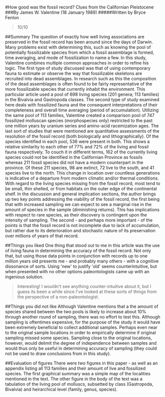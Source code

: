 #How good was the fossil record? Clues from the Californian Pleistocene
###By James W. Valentine (18 January 1989)
#####Written by Bryce Fenlon

> 10/10

##Summary
The question of exactly how well living associations are preserved in the fossil record has been around since the days of Darwin. Many problems exist with determining this, such as knowing the pool of potentially fossilizable species from which a fossil assemblage is formed, time averaging, and mode of fossilization to name a few. In this study, Valentine combines multiple common approaches in order to refine his logic. The first type of study discussed was that of using contemporary fauna to estimate or observe the way that fossilizable skeletons are recruited into dead assemblages. In research such as this the composition of the dead assemblages is often found to be fairly representative of the more fossilizable species that currently inhabit the environment. This particular article used a pool of 698 living species (201 genera; 113 families) in the Bivalvia and Gastropoda classes. The second type of study examined here deals with fossilized fauna and the consequent interpretations of their completeness and overall time averaging (period of accumulation). Utilizing the same pool of 113 families, Valentine created a comparison pool of 747 fossilized molluscan species (morphospecies only) restricted to the past one million years by uranium series and amino-acid racemization ages. The last sort of studies that were mentioned are quantitative assessments of the resolution of the fossil record (both biologically and lithographically). Of the species identified in each pool, 536 were present in both. This shows a relative similarity to each other of 77% and 72% of the living and fossil fauna respectively. To couch it in different terms, 162 of the currently living species could not be identified in the Californian Province as fossils whereas 211 fossil species did not have a modern counterpart in the province. Of these 211 species, 98 are extinct, 72 live to the south, and 41 species live to the north. This change in location over countless generations is indicative of a departure from modern climatic and/or thermal conditions. With regard to the living species missing from the fossil record, most tend to be small, thin shelled, or from habitats on the outer edge of the continental shelf. In the discussion and general implication sections, the author brings up two key points addressing the viability of the fossil record, the first being that with increased sampling we can expect to see a marginal rise in the amount of species in the sample (diminishing returns). This has implications with respect to rare species, as their discovery is contingent upon the intensity of sampling. The second - and perhaps more important - of the points is that the fossil record is not incomplete due to lack of accumulation, but rather due to its deterioration and stochastic nature of its preservation over millions of years of that record.

##Things you liked
One thing that stood out to me in this article was the use of living fauna in determining the accuracy of the fossil record. Not only that, but using those data points in conjunction with records up to one million years old presents me - and probably many others - with a cognitive dissonance of sorts. Using 'new' to justify 'old' seems counterintuitive, but when presented with no other options paleontologists came up with an ingenious solution. 

> Interesting! I wouldn't see anything counter-intuitive about it, but I guess its been a while since I've looked at these sorts of things from the perspective of a non-paleontologist.

##Things you did not like
Although Valentine mentions that a the amount of species shared between the two pools is likely to increase about 10% through another round of sampling, there was no effort to test this. Although sampling is oftentimes expensive, for the purpose of the study it would have been extremely beneficial to collect additional samples. Perhaps even near to the original sample locations in order to empirically determine if original sampling missed some species. Sampling close to the original locations, however, would delimit the degree of independence between samples and would thus only be useful in determining accuracy of sampling (they could not be used to draw conclusions from in this study).

##Evaluation of figures
There were two figures in this paper - as well as an appendix listing all 113 families and their amount of live and fossilized species. The first graphical summary was a simple map of the localities mentioned in the text. The other figure in the body of the text was a tabulation of the living pool of molluscs, subsetted by class (Gastropoda, Bivalvia) and heirarchical level (family, genus, species).
